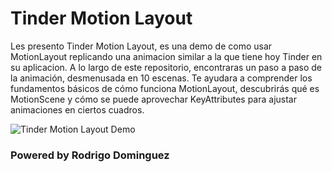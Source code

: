 # Tinder Motion Layout 

Les presento Tinder Motion Layout, es una demo de como usar MotionLayout replicando una animacion similar a la que tiene hoy Tinder en su aplicacion. A lo largo de este repositorio, encontraras un paso a paso de la animación, desmenusada en 10 escenas. Te ayudara a comprender los fundamentos básicos de cómo funciona MotionLayout, descubrirás qué es MotionScene y cómo se puede aprovechar KeyAttributes para ajustar animaciones en ciertos cuadros.

![Tinder Motion Layout Demo](https://media.giphy.com/media/l2FicrzTU1o3vumKhX/giphy.gif)


### Powered by Rodrigo Dominguez

